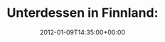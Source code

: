 ---
retweeted: false
source: <a href="http://itunes.apple.com/us/app/twitter/id409789998?mt=12" rel="nofollow">Twitter
  for Mac</a>
entities:
  hashtags: []
  symbols: []
  user_mentions: []
  urls:
  - url: http://t.co/ZlZ5LG86
    expanded_url: http://i.imgur.com/ljLCT.jpg
    display_url: i.imgur.com/ljLCT.jpg
    indices:
    - '25'
    - '45'
display_text_range:
- '0'
- '45'
favorite_count: '0'
id_str: '156383474624892928'
truncated: false
retweet_count: '2'
id: '156383474624892928'
possibly_sensitive: false
created_at: Mon Jan 09 14:35:00 +0000 2012
favorited: false
full_text: 'Unterdessen in Finnland:'
lang: de
quote_url: http://i.imgur.com/ljLCT.jpg
tags:
- pesos:twitter
date: '2012-01-09T14:35:00+00:00'
src: https://twitter.com/bascht/status/156383474624892928
original_url: https://twitter.com/bascht/status/156383474624892928
type: twitter_tweet
text: 'Unterdessen in Finnland:'
title: 'Unterdessen in Finnland:'

---